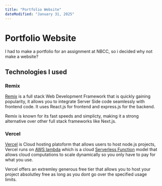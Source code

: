 ```yaml
---
title: "Portfolio Website"
dateModified: "January 31, 2025"
---
```


# Portfolio Website

I had to make a portfolio for an assignment at NBCC, so i decided why not make a website?

## Technologies I used

### Remix

[Remix](https://remix.run/) is a full stack Web Development Framework that is quickly gaining popularity, it allows you to integrate Server Side code seamlessly with frontend code. It uses React.js for frontend and express.js for the backend.

Remix is known for its fast speeds and simplicty, making it a strong alternative over other full stack frameworks like Next.js.

### Vercel

[Vercel](https://vercel.com) is Cloud hosting platoform that allows users to host node.js projects, Vercel runs on [AWS lambda](https://aws.amazon.com/lambda/) which is a cloud [Serverless Function](https://www.splunk.com/en_us/blog/learn/serverless-functions.html) model that allows cloud computations to scale dynamically so you only have to pay for what you use.

Vercel offers an extremley generous free tier that allows you to host your project absolutley free as long as you dont go over the specified usage limits.
